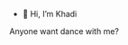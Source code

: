 - 👋 Hi, I’m Khadi

Anyone want dance with me?
<!---
Asilax/Asilax is a ✨ special ✨ repository because its `README.md` (this file) appears on your GitHub profile.
You can click the Preview link to take a look at your changes.
--->
